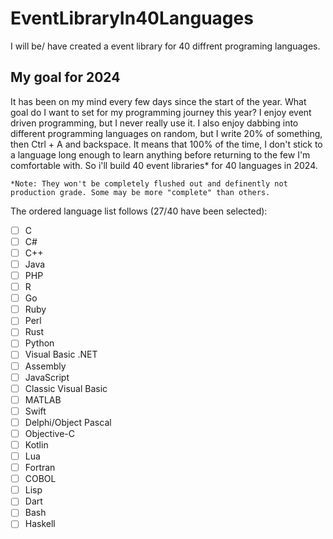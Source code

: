 # EventLibraryIn40Languages
I will be/ have created a event library for 40 diffrent programing languages.

## My goal for 2024
It has been on my mind every few days since the start of the year. What goal do I want to set for my programming journey this year?
I enjoy event driven programming, but I never really use it. I also enjoy dabbing into different programming languages on random, but I write 20% of something, then Ctrl + A and backspace.
It means that 100% of the time, I don't stick to a language long enough to learn anything before returning to the few I'm comfortable with.
So i'll build 40 event libraries* for 40 languages in 2024.

`*Note: They won't be completely flushed out and definently not production grade. Some may be more "complete" than others.`

The ordered language list follows (27/40 have been selected):
- [ ] C
- [ ] C#
- [ ] C++
- [ ] Java
- [ ] PHP
- [ ] R
- [ ] Go
- [ ] Ruby
- [ ] Perl
- [ ] Rust
- [ ] Python
- [ ] Visual Basic .NET
- [ ] Assembly
- [ ] JavaScript
- [ ] Classic Visual Basic
- [ ] MATLAB
- [ ] Swift
- [ ] Delphi/Object Pascal
- [ ] Objective-C
- [ ] Kotlin
- [ ] Lua
- [ ] Fortran
- [ ] COBOL
- [ ] Lisp
- [ ] Dart
- [ ] Bash
- [ ] Haskell
